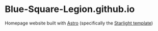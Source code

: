 # Blue-Square-Legion.github.io
Homepage website built with [Astro](https://astro.build) (specifically the [Starlight template](https://starlight.astro.build))
